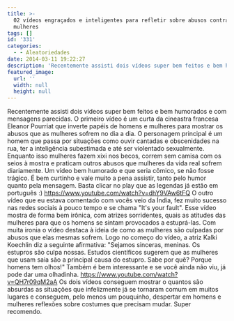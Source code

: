 ```yaml
---
title: >-
  02 vídeos engraçados e inteligentes para refletir sobre abusos contra as
  mulheres
tags: []
id: '331'
categories:
  - - Aleatoriedades
date: 2014-03-11 19:22:27
description: 'Recentemente assisti dois vídeos super bem feitos e bem humorados e com mensagens parecidas. O primeiro vídeo é um curta da cineastra francesa Eleanor Pourriat que inverte papéis de homens e mulheres para mostrar os abusos que as mulheres sofrem no dia a dia. O personagem principal é um homem que passa por situações como ouvir cantadas e obscenidades na rua, ter a inteligência subestimada e até ser violentado sexualmente. Enquanto isso mulheres fazem xixi nos becos, correm sem camisa com os seios à mostra e praticam outros abusos que mulheres da vida real sofrem diariamente. Um vídeo bem humorado e que seria cômico, se não fosse trágico. É bem curtinho e vale muito a pena assistir, tanto pelo humor quanto pela mensagem. Basta clicar no play que as legendas já estão em português 🙂 O outro vídeo que eu &hellip;'
featured_image: 
  url: ''
  width: null
  height: null
---
```


Recentemente assisti dois vídeos super bem feitos e bem humorados e com mensagens parecidas. O primeiro vídeo é um curta da cineastra francesa Eleanor Pourriat que inverte papéis de homens e mulheres para mostrar os abusos que as mulheres sofrem no dia a dia. O personagem principal é um homem que passa por situações como ouvir cantadas e obscenidades na rua, ter a inteligência subestimada e até ser violentado sexualmente. Enquanto isso mulheres fazem xixi nos becos, correm sem camisa com os seios à mostra e praticam outros abusos que mulheres da vida real sofrem diariamente. Um vídeo bem humorado e que seria cômico, se não fosse trágico. É bem curtinho e vale muito a pena assistir, tanto pelo humor quanto pela mensagem. Basta clicar no play que as legendas já estão em português :) https://www.youtube.com/watch?v=dhY9VAw6tFQ O outro vídeo que eu estava comentado com vocês veio da Índia, fez muito sucesso nas redes sociais à pouco tempo e se chama "It's your fault". Esse vídeo mostra de forma bem irônica, com atrizes sorridentes, quais as atitudes das mulheres para que os homens se sintam provocados a estuprá-las. Com muita ironia o vídeo destaca à ideia de como as mulheres são culpadas por abusos que elas mesmas sofrem. Logo no começo do vídeo, a atriz Kalki Koechlin diz a seguinte afirmativa: "Sejamos sinceras, meninas. Os estupros são culpa nossas. Estudos científicos sugerem que as mulheres que usam saia são a principal causa do estupro. Sabe por quê? Porque homens tem olhos!" Também é bem interessante e se você ainda não viu, já pode dar uma olhadinha. https://www.youtube.com/watch?v=QH7r09qM2aA Os dois vídeos conseguem mostrar o quantos são absurdas as situações que infelizmente já se tornaram comum em muitos lugares e conseguem, pelo menos um pouquinho, despertar em homens e mulheres reflexões sobre costumes que precisam mudar. Super recomendo.
